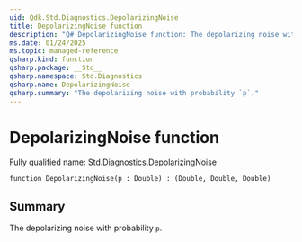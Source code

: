 ```yaml
---
uid: Qdk.Std.Diagnostics.DepolarizingNoise
title: DepolarizingNoise function
description: "Q# DepolarizingNoise function: The depolarizing noise with probability `p`."
ms.date: 01/24/2025
ms.topic: managed-reference
qsharp.kind: function
qsharp.package: __Std__
qsharp.namespace: Std.Diagnostics
qsharp.name: DepolarizingNoise
qsharp.summary: "The depolarizing noise with probability `p`."
---
```


# DepolarizingNoise function

Fully qualified name: Std.Diagnostics.DepolarizingNoise

```qsharp
function DepolarizingNoise(p : Double) : (Double, Double, Double)
```

## Summary
 The depolarizing noise with probability `p`.
